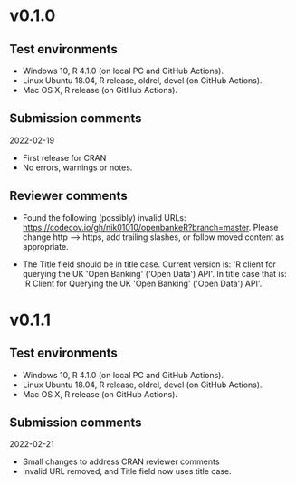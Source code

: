 # v0.1.0
## Test environments
* Windows 10, R 4.1.0 (on local PC and GitHub Actions).
* Linux Ubuntu 18.04, R release, oldrel, devel (on GitHub Actions).
* Mac OS X, R release (on GitHub Actions).

## Submission comments
2022-02-19
* First release for CRAN
* No errors, warnings or notes.

## Reviewer comments
* Found the following (possibly) invalid URLs: https://codecov.io/gh/nik01010/openbankeR?branch=master. Please change http --> https, add trailing slashes, or follow moved  content as appropriate.

* The Title field should be in title case. Current version is: 'R client for querying the UK 'Open Banking' ('Open Data') API'. In title case that is: 'R Client for Querying the UK 'Open Banking' ('Open Data') API'.


# v0.1.1
## Test environments
* Windows 10, R 4.1.0 (on local PC and GitHub Actions).
* Linux Ubuntu 18.04, R release, oldrel, devel (on GitHub Actions).
* Mac OS X, R release (on GitHub Actions).

## Submission comments
2022-02-21
* Small changes to address CRAN reviewer comments
* Invalid URL removed, and Title field now uses title case.
